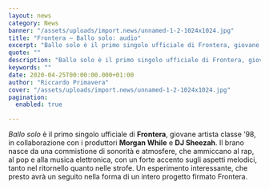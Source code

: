```yaml
---
layout: news
category: News
banner: "/assets/uploads/import.news/unnamed-1-2-1024x1024.jpg"
title: "Frontera – Ballo solo: audio"
excerpt: "Ballo solo è il primo singolo ufficiale di Frontera, giovane artista classe ’98, in collaborazione con i produttori Morgan While e DJ Sheezah. Il brano nasce da una commistione di sonorità e atmosfere, che ammiccano al rap, al pop e alla musica elettronica, con un forte accento sugli aspetti melodici, tanto nel ritornello quanto nelle strofe. [&hellip"
quote: ""
description: "Ballo solo è il primo singolo ufficiale di Frontera, giovane artista classe ’98, in collaborazione con i produttori Morgan While e DJ Sheezah. Il brano nasce da una commistione di sonorità e atmosfere, che ammiccano al rap, al pop e alla musica elettronica, con un forte accento sugli aspetti melodici, tanto nel ritornello quanto nelle strofe. [&hellip"
keywords: ""
date: 2020-04-25T00:00:00.000+01:00
author: "Riccardo Primavera"
cover: "/assets/uploads/import.news/unnamed-1-2-1024x1024.jpg"
pagination:
  enabled: true

---
```


_Ballo solo_ è il primo singolo ufficiale di **Frontera**, giovane artista classe ’98, in collaborazione con i produttori **Morgan While** e **DJ Sheezah**. Il brano nasce da una commistione di sonorità e atmosfere, che ammiccano al rap, al pop e alla musica elettronica, con un forte accento sugli aspetti melodici, tanto nel ritornello quanto nelle strofe. Un esperimento interessante, che presto avrà un seguito nella forma di un intero progetto firmato Frontera.